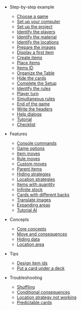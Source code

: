 - Step-by-step example
  - [Choose a game](step-by-step-example/choose-a-game.md)
  - [Set up your computer](step-by-step-example/set-up-your-computer.md)
  - [Set up the project](step-by-step-example/set-up-the-project.md)
  - [Identify the players](step-by-step-example/identify-the-players.md)
  - [Identify the material](step-by-step-example/identify-the-material.md)
  - [Identify the locations](step-by-step-example/identify-the-locations.md)
  - [Prepare the images](step-by-step-example/prepare-the-images.md)
  - [Display a first item](step-by-step-example/display-first-item.md)
  - [Create items](step-by-step-example/create-items.md)
  - [Place items](step-by-step-example/place-items.md)
  - [Items ID](step-by-step-example/items-id.md)
  - [Organize the Table](step-by-step-example/organize-the-table.md)
  - [Hide the cards](step-by-step-example/hide-the-cards.md)
  - [Complete the Setup](step-by-step-example/complete-the-setup.md)
  - [Identify the rules](step-by-step-example/identify-the-rules.md)
  - [Player turn](step-by-step-example/player-turn.md)
  - [Simultaneous rules](step-by-step-example/simultaneous-rules.md)
  - [End of the game](step-by-step-example/end-of-the-game.md)
  - [Write the headers](step-by-step-example/write-the-headers.md)
  - [Help dialogs](step-by-step-example/help-dialogs.md)
  - [Tutorial](step-by-step-example/tutorial.md)
  - [Checklist](step-by-step-example/checklist.md)

- Features
  - [Console commands](features/console-commands.md)
  - [Game options](features/game-options.md)
  - [Item moves](features/item-moves.md)
  - [Rule moves](features/rule-moves.md)
  - [Custom moves](features/custom-moves.md)
  - [Parent items](features/parent-items.md)
  - [Hiding strategies](features/custom-hiding-strategies.md)
  - [Location strategies](features/location-strategies.md)
  - [Items with quantity](features/items-with-quantity.md)
  - [Infinite stock](features/infinite-stock.md)
  - [Cards with different backs](features/cards-with-different-backs.md)
  - [Translate images](features/translate-images.md)
  - [Expanding areas](features/expanding-areas.md)
  - [Tutorial AI](features/tutorial-ai.md)

- Concepts
  - [Core concepts](concepts/core-concepts.md)
  - [Move and consequences](concepts/consequences.md)
  - [Hiding data](concepts/hiding-data.md)
  - [Location area](concepts/location-area.md)

- Tips
  - [Design item ids](tips/design-item-ids.md)
  - [Put a card under a deck](tips/put-under-deck.md)

- Troubleshooting
  - [Shuffling](troubleshooting/shuffling.md)
  - [Conditional consequences](troubleshooting/conditional-consequences.md)
  - [Location strategy not working](troubleshooting/location-strategy-not-working.md)
  - [Predictable cards](troubleshooting/predictable-cards.md)
